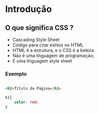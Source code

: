 # Introdução

## O que significa CSS ?

* Cascading Style Sheet
* Código para criar estilos no HTML
* HTML é a estrutura, e o CSS é a beleza
* Não é uma linguagem de programação;
* É uma linguagem style sheet

### Exemplo

```html

<h1>Título da Página</h1>

```
```css
h1{
    color: red;
}